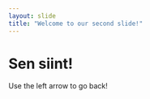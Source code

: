 ```yaml
---
layout: slide
title: "Welcome to our second slide!"
---
```

# Sen siint!
Use the left arrow to go back!
